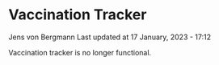 Vaccination Tracker
================
Jens von Bergmann
Last updated at 17 January, 2023 - 17:12

Vaccination tracker is no longer functional.
